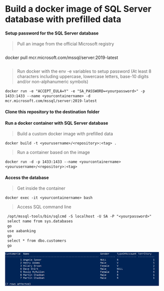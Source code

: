 # Build a docker image of SQL Server database with prefilled data

#### Setup password for the SQL Server database
> Pull an image from the official Microsoft registry 
>```
docker pull mcr.microsoft.com/mssql/server:2019-latest
>```

> Run docker with the env -e variables to setup password (At least 8 characters including uppercase, lowercase letters, base-10 digits and/or non-alphanumeric symbols)
```
docker run -e "ACCEPT_EULA=Y" -e "SA_PASSWORD=<yourpassword>" -p 1433:1433 --name <yourcontainername> -d mcr.microsoft.com/mssql/server:2019-latest
```

#### Clone this repository to the destination folder

#### Run a docker container with SQL Server database
> Build a custom docker image with prefilled data
```
docker build -t <yourusername>/<repository>:<tag> .
```

> Run a container based on the image
```
docker run -d -p 1433:1433 --name <yourcontainername> <yourusername>/<repository>:<tag>
```

#### Access the database
> Get inside the container
```
docker exec -it <yourcontainername> bash
```

> Access SQL command line
```
 /opt/mssql-tools/bin/sqlcmd -S localhost -U SA -P "<yourpassword>"
 select name from sys.databases
 go
 use aabanking
 go
 select * from dbo.customers
 go
```
![aabanking database](customers.png)

